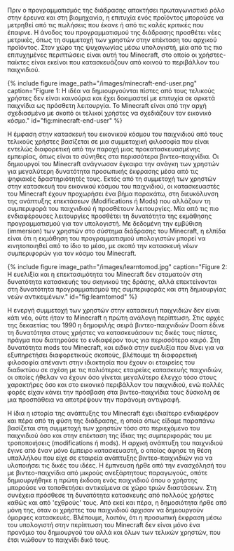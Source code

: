 Πριν ο προγραμματισμός της διάδρασης αποκτήσει πρωταγωνιστικό ρόλο στην
έρευνα και στη βιομηχανία, η επιτυχία ενός προϊόντος μπορούσε να
μετρηθεί από τις πωλήσεις που έκανε ή από τις καλές κριτικές που
έπαιρνε. Η άνοδος του προγραμματισμού της διάδρασης προσθέτει νέες
μετρικές, όπως τη συμμετοχή των χρηστών στην επέκταση του αρχικού
προϊόντος. Στον χώρο της ψυχαγωγίας μέσω υπολογιστή, μία από τις πιο
επιτυχημένες περιπτώσεις είναι αυτή του Minecraft, στο οποίο οι
χρήστες-παίκτες είναι εκείνοι που κατασκευάζουν από κοινού το περιβάλλον
του παιχνιδιού.

{% include figure image_path="/images/minecraft-end-user.png" caption="Figure 1: Η ιδέα να δημιουργούνται πίστες από τους τελικούς χρήστες δεν είναι καινούρια και έχει δοκιμαστεί με επιτυχία σε αρκετά παιχνίδια ως πρόσθετη λειτουργία. Το Minecraft είναι από την αρχή σχεδιασμένο με σκοπό οι τελικοί χρήστες να σχεδιάζουν τον εικονικό κόσμο." id="fig:minecraft-end-user" %}

Η έμφαση στην κατασκευή του εικονικού κόσμου του παιχνιδιού από τους
τελικούς χρήστες βασίζεται σε μια συμμετοχική φιλοσοφία που είναι
εντελώς διαφορετική από την παροχή μιας προκατασκευασμένης εμπειρίας,
όπως είναι το σύνηθες στα περισσότερα βιντεο-παιχνίδια. Οι δημιουργοί
του Minecraft ανάγνωσαν έγκαιρα την ανάγκη των χρηστών για μεγαλύτερη
δυνατότητα προσωπικής έκφρασης μέσα από τις ψηφιακές δραστηριότητές
τους. Εκτός από τη συμμετοχή των χρηστών στην κατασκευή του εικονικού
κόσμου του παιχνιδιού, οι κατασκευαστές του Minecraft έχουν προχωρήσει
ένα βήμα παρακάτω, στη διευκόλυνση της ανάπτυξης επεκτάσεων
(Modifications ή Mods) που αλλάζουν τη συμπεριφορά του παιχνιδιού ή
προσθέτουν λειτουργίες. Μία από τις πιο ενδιαφέρουσες λειτουργίες
προσθέτει τη δυνατότητα της εκμάθησης προγραμματισμού για τον
υπολογιστή. Με δεδομένη την εμβύθιση (immersion) των χρηστών στο σύστημα
διάδρασης του Minecraft, η ελπίδα είναι ότι η εκμάθηση του
προγραμματισμού υπολογιστών μπορεί να κινητοποιηθεί από το ίδιο το μέσο,
με σκοπό την κατασκευή νέων συμπεριφορών για τον κόσμο του Minecraft.

{% include figure image_path="/images/learntomod.jpg" caption="Figure 2: Η ευελιξία και η επεκτασιμότητα του Minecraft δεν σταματούν στη δυνατότητα κατασκευής του σκηνικού της δράσης, αλλά επεκτείνονται στη δυνατότητα προγραμματισμού της συμπεριφοράς και στη δημιουργίας νεών αντικειμένων." id="fig:learntomod" %}

Η ενεργή συμμετοχή των χρηστών στην κατασκευή παιχνιδιών δεν είναι κάτι
νέο, ούτε ήταν το Minecraft η πρώτη ανάλογη περίπτωση. Στις αρχές της
δεκαετίας του 1990 η δημοφιλής σειρά βιντεο-παιχνιδιών Doom έδινε τη
δυνατότητα στους χρήστες να κατασκευάσουν τις δικές τους πίστες, πράγμα
που διατηρούσε το ενδιαφέρον τους για περισσότερο καιρό. Στη δυνατότητα
mods του Minecraft, και ειδικά στην ευελιξία που δίνει για να
εξυπηρετήσει διαφορετικούς σκοπούς, βλέπουμε τη διαφορετική φιλοσοφία
απέναντι στην ιδιοκτησία που έχουν οι εταιρείες του διαδικτύου σε σχέση
με τις παλιότερες εταιρείες κατασκευής παιχνιδιών, οι οποίες ήθελαν να
έχουν όσο γίνεται μεγαλύτερο έλεγχο τόσο στους χαρακτήρες όσο και στο
εικονικό περιβάλλον του παιχνιδιού, ενώ πολλές φορές είχαν κάνει την
πρόσβαση στα βιντεο-παιχνίδια τους δύσκολη σε μια προσπάθεια να
αποτρέψουν την παράνομη αντιγραφή.

Η ίδια η ιστορία της ανάπτυξης του Minecraft έχει ιδιαίτερο ενδιαφέρον
και πέρα από τη φύση της διάδρασης, η οποία όπως είδαμε παραπάνω
βασίζεται στη συμμετοχή των χρηστών τόσο στο περιεχόμενο του παιχνιδιού
όσο και στην επέκταση της ίδιας της συμπεριφοράς του με τροποποιήσεις
(modifications ή mods). Η αρχική ανάπτυξη του παιχνιδιού έγινε από έναν
μόνο έμπειρο κατασκευαστή, ο οποίος άφησε τη θέση υπαλλήλου που είχε σε
εταιρεία ανάπτυξης βιντεο-παιχνιδιών για να υλοποιήσει τις δικές του
ιδέες. Η έμπνευση ήρθε από την ενασχόλησή του με βιντεο-παιχνίδια από
μικρούς ανεξάρτητους παραγωγούς, οπότε δημιουργήθηκε η πρώτη έκδοση ενός
παιχνιδιού όπου ο χρήστης μπορούσε να τοποθετήσει αντικείμενα σε χώρο
τριών διαστάσεων. Στη συνέχεια πρόσθεσε τη δυνατότητα κατασκευής από
πολλούς χρήστες καθώς και από 'εχθρούς' τους. Από εκεί και πέρα, η
δημοσιότητα ήρθε από μόνη της, όταν οι χρήστες του παιχνιδιού άρχισαν να
δημιουργούν όμορφες κατασκευές. Βλέπουμε, λοιπόν, ότι η προσωπική
έκφραση μέσω του υπολογιστή στην περίπτωση του Minecraft δεν είναι μόνο
ένα προνόμιο του δημιουργού του αλλά και όλων των τελικών χρηστών, που
έτσι νιώθουν το παιχνίδι δικό τους.
